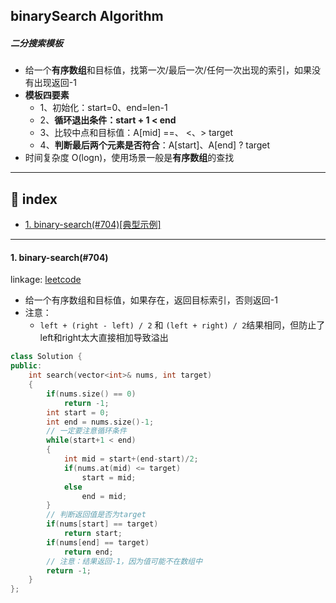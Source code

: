 ## binarySearch Algorithm

##### 二分搜索模板
- 给一个**有序数组**和目标值，找第一次/最后一次/任何一次出现的索引，如果没有出现返回-1
- **模板四要素**
    - 1、初始化：start=0、end=len-1
    - 2、**循环退出条件：start + 1 < end**
    - 3、比较中点和目标值：A[mid] ==、 <、> target
    - 4、**判断最后两个元素是否符合**：A[start]、A[end] ? target
- 时间复杂度 O(logn)，使用场景一般是**有序数组**的查找
---

## 📑 index
* <a href="#bs">1. binary-search(#704)[典型示例]</a>





---
<div id="bs" onclick="window.location.hash">

#### 1. binary-search(#704)
linkage: [leetcode](https://leetcode-cn.com/problems/binary-search/ "二分查找")
- 给一个有序数组和目标值，如果存在，返回目标索引，否则返回-1
- 注意：
  - `left + (right - left) / 2` 和 `(left + right) / 2`结果相同，但防止了left和right太大直接相加导致溢出
```cpp
class Solution {
public:
    int search(vector<int>& nums, int target) 
    {
        if(nums.size() == 0)
            return -1;
        int start = 0;
        int end = nums.size()-1;
        // 一定要注意循环条件
        while(start+1 < end)
        {
            int mid = start+(end-start)/2;
            if(nums.at(mid) <= target)
                start = mid;
            else
                end = mid;
        }
        // 判断返回值是否为target
        if(nums[start] == target)
            return start;
        if(nums[end] == target)
            return end;
        // 注意：结果返回-1，因为值可能不在数组中        
        return -1;
    }
};
```


